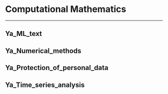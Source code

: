 # Computational Mathematics
______________________

## Ya_ML_text

## Ya_Numerical_methods

## Ya_Protection_of_personal_data

## Ya_Time_series_analysis
